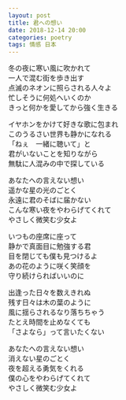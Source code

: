 ```yaml
---
layout: post
title: 君への想い
date: 2018-12-14 20:00
categories: poetry
tags: 情感 日本
---
```


冬の夜に寒い風に吹かれて  
一人で混む街を歩き出す  
点滅のネオンに照らされる人々よ  
忙しそうに何処へいくのか  
きっと何かを愛してから強く生きる  

イヤホンをかけて好きな歌に包まれ  
このうるさい世界も静かになれる  
「ねぇ　一緒に聴いて」と  
君がいないことを知りながら  
無駄に人混みの中で探している  

あなたへの言えない想い  
遥かな星の光のごとく  
永遠に君のそばに届かない  
こんな寒い夜をやわらげてくれて  
やさしく微笑む少女よ  

いつもの座席に座って  
静かで真面目に勉強する君  
目を閉じても僕も見つけるよ  
あの花のように咲く笑顔を  
守り続けらればいいのに  

出逢った日々を数えきれぬ  
残す日々は木の葉のように  
風に揺らされるなり落ちちゃう  
たとえ時間を止めなくても  
「さよなら」って言いたくない  

あなたへの言えない想い  
消えない星のごとく  
夜を超える勇気をくれる  
僕の心をやわらげてくれて  
やさしく微笑む少女よ  

